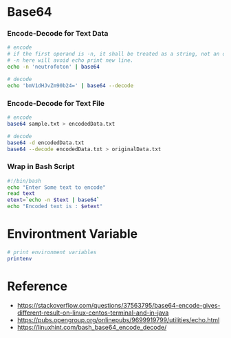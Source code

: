 # Base64 

### Encode-Decode for Text Data
```bash
# encode
# if the first operand is -n, it shall be treated as a string, not an option
# -n here will avoid echo print new line.
echo -n 'neutrofoton' | base64
```

```bash
# decode
echo 'bmV1dHJvZm90b24=' | base64 --decode
```

### Encode-Decode for Text File
```bash
# encode
base64 sample.txt > encodedData.txt
```

```bash
# decode
base64 -d encodedData.txt
base64 --decode encodedData.txt > originalData.txt
```

### Wrap in Bash Script

```bash
#!/bin/bash
echo "Enter Some text to encode"
read text
etext=`echo -n $text | base64`
echo "Encoded text is : $etext"
```
# Environtment Variable

```bash
# print environment variables
printenv
```
# Reference
- https://stackoverflow.com/questions/37563795/base64-encode-gives-different-result-on-linux-centos-terminal-and-in-java
- https://pubs.opengroup.org/onlinepubs/9699919799/utilities/echo.html
- https://linuxhint.com/bash_base64_encode_decode/
